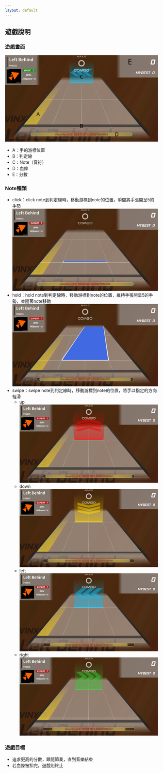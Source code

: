 ```yaml
---
layout: default
---
```

## 遊戲說明
### 遊戲畫面
![screen_setup](screen_setup.jpg)
- A：手的游標位置
- B：判定線
- C：Note（音符）
- D：血條
- E：分數

### Note種類
- click：click note到判定線時，移動游標到note的位置，瞬間將手張開呈5的手勢
![click](click.png)
- hold：hold note到判定線時，移動游標到note的位置，維持手張開呈5的手勢，並隨著note移動
![hold](hold.png)
- swipe：swipe note到判定線時，移動游標到note的位置，將手以指定的方向輕滑
  - up
  ![up](up.png)
  - down
  ![down](down.png)
  - left
  ![left](left.png)
  - right
  ![right](right.png)
  
### 遊戲目標
- 追求更高的分數，跟隨節奏，直到音樂結束
- 若血條被扣完，遊戲則終止

